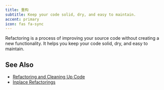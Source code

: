 ```yaml
---
title: 重构
subtitle: Keep your code solid, dry, and easy to maintain.
accent: primary
icon: fas fa-sync
---
```


Refactoring is a process of improving your source code without creating a new functionality. It helps you keep your code solid, dry, and easy to maintain.

## See Also
- [Refactoring and Cleaning Up Code](https://www.jetbrains.com/help/rider/Refactoring_and_Cleaning_Code.html)
- [Inplace Refactorings](https://www.jetbrains.com/help/rider/Refactorings__Inplace_Refactorings.html#change_signature)
